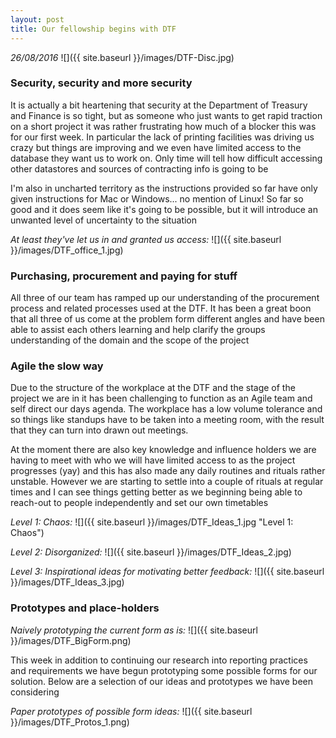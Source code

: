 ```yaml
---
layout: post
title: Our fellowship begins with DTF
---
```


<!-- https://codeforaustralia.github.io/DTF-Blog/ -->
_26/08/2016_
![]({{ site.baseurl }}/images/DTF-Disc.jpg)

<!--
![]({{ site.baseurl }}/images/DTF_Flags_1.jpg)
![]({{ site.baseurl }}/images/DTF_Flags_2.jpg)
![]({{ site.baseurl }}/images/DTF_Garden_1.jpg)
-->

### Security, security and more security

It is actually a bit heartening that security at the Department of Treasury and Finance is so tight, but as someone who just wants to get rapid traction on a short project it was rather frustrating how much of a blocker this was for our first week. In particular the lack of printing facilities was driving us crazy but things are improving and we even have limited access to the database they want us to work on. Only time will tell how difficult accessing other datastores and sources of contracting info is going to be

I'm also in uncharted territory as the instructions provided so far have only given instructions for Mac or Windows... no mention of Linux! So far so good and it does seem like it's going to be possible, but it will introduce an unwanted level of uncertainty to the situation

_At least they've let us in and granted us access:_
![]({{ site.baseurl }}/images/DTF_office_1.jpg)

### Purchasing, procurement and paying for stuff

All three of our team has ramped up our understanding of the procurement process and related processes used at the DTF. It has been a great boon that all three of us come at the problem form different angles and have been able to assist each others learning and help clarify the groups understanding of the domain and the scope of the project

### Agile the slow way

Due to the structure of the workplace at the DTF and the stage of the project we are in it has been challenging to function as an Agile team and self direct our days agenda. The workplace has a low volume tolerance and so things like standups have to be taken into a meeting room, with the result that they can turn into drawn out meetings.

At the moment there are also key knowledge and influence holders we are having to meet with who we will have limited access to as the project progresses (yay) and this has also made any daily routines and rituals rather unstable. However we are starting to settle into a couple of rituals at regular times and I can see things getting better as we beginning being able to reach-out to people independently and set our own timetables

_Level 1: Chaos:_
![]({{ site.baseurl }}/images/DTF_Ideas_1.jpg "Level 1: Chaos")

_Level 2: Disorganized:_
![]({{ site.baseurl }}/images/DTF_Ideas_2.jpg)

_Level 3: Inspirational ideas for motivating better feedback:_
![]({{ site.baseurl }}/images/DTF_Ideas_3.jpg)

### Prototypes and place-holders

_Naively prototyping the current form as is:_
![]({{ site.baseurl }}/images/DTF_BigForm.png)

This week in addition to continuing our research into reporting practices and requirements we have begun prototyping some possible forms for our solution. Below are a selection of our ideas and prototypes we have been considering

_Paper prototypes of possible form ideas:_
![]({{ site.baseurl }}/images/DTF_Protos_1.png)
